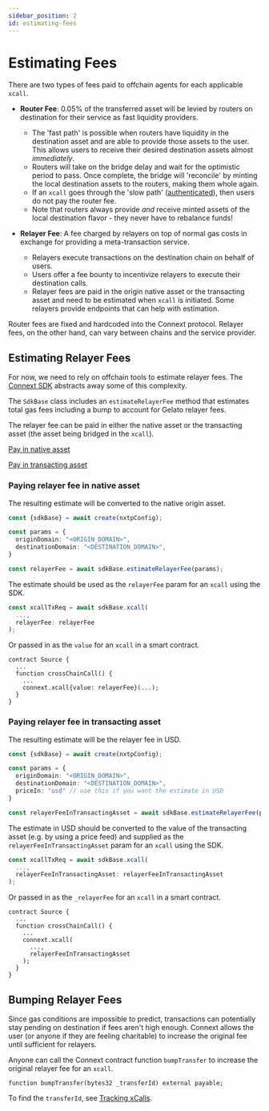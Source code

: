 ```yaml
---
sidebar_position: 2
id: estimating-fees
---
```


# Estimating Fees

There are two types of fees paid to offchain agents for each applicable `xcall`. 

- **Router Fee**: 0.05% of the transferred asset will be levied by routers on destination for their service as fast liquidity providers. 
  - The 'fast path' is possible when routers have liquidity in the destination asset and are able to provide those assets to the user. This allows users to receive their desired destination assets almost *immediately*. 
  - Routers will take on the bridge delay and wait for the optimistic period to pass. Once complete, the bridge will 'reconcile' by minting the local destination assets to the routers, making them whole again. 
  - If an `xcall` goes through the 'slow path' ([authenticated](./authentication)), then users do not pay the router fee.
  - Note that routers always provide *and* receive minted assets of the local destination flavor - they never have to rebalance funds!

- **Relayer Fee**: A fee charged by relayers on top of normal gas costs in exchange for providing a meta-transaction service. 
  - Relayers execute transactions on the destination chain on behalf of users.
  - Users offer a fee bounty to incentivize relayers to execute their destination calls.
  - Relayer fees are paid in the origin native asset or the transacting asset and need to be estimated when `xcall` is initiated. Some relayers provide endpoints that can help with estimation. 


Router fees are fixed and hardcoded into the Connext protocol. Relayer fees, on the other hand, can vary between chains and the service provider. 

## Estimating Relayer Fees

For now, we need to rely on offchain tools to estimate relayer fees. The [Connext SDK](./sdk-guides.md) abstracts away some of this complexity. 

The `SdkBase` class includes an `estimateRelayerFee` method that estimates total gas fees including a bump to account for Gelato relayer fees.

The relayer fee can be paid in either the native asset or the transacting asset (the asset being bridged in the `xcall`).

[Pay in native asset](#paying-relayer-fee-in-native-asset)

[Pay in transacting asset](#paying-relayer-fee-in-transacting-asset)

### Paying relayer fee in native asset

The resulting estimate will be converted to the native origin asset.

```typescript
const {sdkBase} = await create(nxtpConfig);

const params = {
  originDomain: "<ORIGIN_DOMAIN>",
  destinationDomain: "<DESTINATION_DOMAIN>",
}

const relayerFee = await sdkBase.estimateRelayerFee(params);
```

The estimate should be used as the `relayerFee` param for an `xcall` using the SDK.

```typescript
const xcallTxReq = await sdkBase.xcall(
  ...,
  relayerFee: relayerFee
);
```

Or passed in as the `value` for an `xcall` in a smart contract.

```solidity
contract Source {
  ...
  function crossChainCall() {
    ...
    connext.xcall{value: relayerFee}(...);
  }
}
```

### Paying relayer fee in transacting asset

The resulting estimate will be the relayer fee in USD.

```typescript
const {sdkBase} = await create(nxtpConfig);

const params = {
  originDomain: "<ORIGIN_DOMAIN>",
  destinationDomain: "<DESTINATION_DOMAIN>",
  priceIn: "usd" // use this if you want the estimate in USD
}

const relayerFeeInTransactingAsset = await sdkBase.estimateRelayerFee(params);
```

The estimate in USD should be converted to the value of the transacting asset (e.g. by using a price feed) and supplied as the `relayerFeeInTransactingAsset` param for an `xcall` using the SDK.

```typescript
const xcallTxReq = await sdkBase.xcall(
  ...,
  relayerFeeInTransactingAsset: relayerFeeInTransactingAsset
);
```

Or passed in as the `_relayerFee` for an `xcall` in a smart contract.

```solidity
contract Source {
  ...
  function crossChainCall() {
    ...
    connext.xcall(
      ...,
      relayerFeeInTransactingAsset
    );
  }
}
```

## Bumping Relayer Fees

Since gas conditions are impossible to predict, transactions can potentially stay pending on destination if fees aren't high enough. Connext allows the user (or anyone if they are feeling charitable) to increase the original fee until sufficient for relayers.

Anyone can call the Connext contract function `bumpTransfer` to increase the original relayer fee for an `xcall`. 

```solidity
function bumpTransfer(bytes32 _transferId) external payable;
```

To find the `transferId`, see [Tracking xCalls](./xcall-status).

